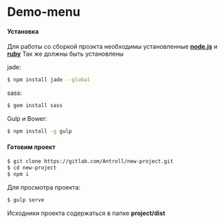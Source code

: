 # Demo-menu

#### Установка
Для работы со сборкой проэкта необходимы установленные **[node.js](https://nodejs.org/en/)**  и **[ruby](https://www.ruby-lang.org/ru/)**
Так же должны быть установлены

jade:
```sh
$ npm install jade --global
```

sass:
```sh
$ gem install sass
```

Gulp и Bower:

```sh
$ npm install -g gulp
```
#### Готовим проект
```sh
$ git clone https://gitlab.com/Antroll/new-project.git
$ cd new-project
$ npm i
```

Для просмотра проекта:

```sh
$ gulp serve
```

Исходники проекта содержаться в папке **project/dist**